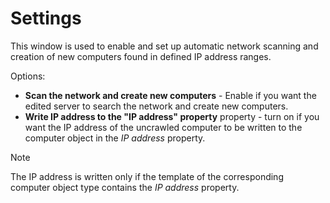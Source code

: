 # Settings
 
This window is used to enable and set up automatic network scanning and creation of new computers found in defined IP address ranges.
 
Options:
     
- **Scan the network and create new computers** - Enable if you want the edited server to search the network and create new computers.
- **Write IP address to the "IP address" property** property - turn on if you want the IP address of the uncrawled computer to be written to the computer object in the *IP address* property.

> [!NOTE]
> The IP address is written only if the template of the corresponding computer object type contains the *IP address* property.
